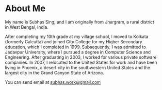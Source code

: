 # About Me

My name is Subhas Sing, and I am originally from Jhargram, a rural district in West Bengal, India.

After completing my 10th grade at my village school, I moved to Kolkata (formerly Calcutta) and joined City College for my Higher Secondary education, which I completed in 1999. Subsequently, I was admitted to Jadavpur University, where I pursued a degree in Computer Science and Engineering. After graduating in 2003, I worked for various private software companies. In 2007, I relocated to the United States for work and have been living in Phoenix, a desert city in the southwestern United States and the largest city in the Grand Canyon State of Arizona.

You can send email at subhas.work@gmail.com 




